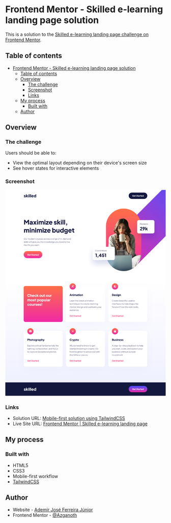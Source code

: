 # Frontend Mentor - Skilled e-learning landing page solution

This is a solution to the [Skilled e-learning landing page challenge on Frontend Mentor](https://www.frontendmentor.io/challenges/skilled-elearning-landing-page-S1ObDrZ8q).

## Table of contents

- [Frontend Mentor - Skilled e-learning landing page solution](#frontend-mentor---skilled-e-learning-landing-page-solution)
  - [Table of contents](#table-of-contents)
  - [Overview](#overview)
    - [The challenge](#the-challenge)
    - [Screenshot](#screenshot)
    - [Links](#links)
  - [My process](#my-process)
    - [Built with](#built-with)
  - [Author](#author)

## Overview

### The challenge

Users should be able to:

- View the optimal layout depending on their device's screen size
- See hover states for interactive elements

### Screenshot

![](/screenshot.png)

### Links

- Solution URL: [Mobile-first solution using TailwindCSS](https://www.frontendmentor.io/solutions/mobilefirst-solution-using-tailwindcss-9FrumaoHWb)
- Live Site URL: [Frontend Mentor | Skilled e-learning landing page](https://azganoth.github.io/skilled-elearning-landing-page/)

## My process

### Built with

- HTML5
- CSS3
- Mobile-first workflow
- [TailwindCSS](https://tailwindcss.com/)

## Author

- Website - [Ademir José Ferreira Júnior](https://github.com/Azganoth)
- Frontend Mentor - [@Azganoth](https://www.frontendmentor.io/profile/Azganoth)
